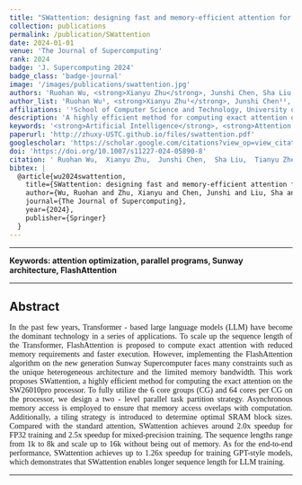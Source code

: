 ```yaml
---
title: "SWattention: designing fast and memory-efficient attention for a new Sunway Supercomputer"
collection: publications
permalink: /publication/SWattention
date: 2024-01-01
venue: 'The Journal of Supercomputing'
rank: 2024
badge: 'J. Supercomputing 2024'
badge_class: 'badge-journal'
image: '/images/publications/swattention.jpg'
authors: 'Ruohan Wu, <strong>Xianyu Zhu</strong>, Junshi Chen, Sha Liu, Tianyu Zheng, Xin Liu, Hong An'
author_list: 'Ruohan Wu¹, <strong>Xianyu Zhu¹</strong>, Junshi Chen¹², Sha Liu¹, Tianyu Zheng¹, Xin Liu¹, Hong An¹²'
affiliations: '¹School of Computer Science and Technology, University of Science and Technology of China, Hefei, China<br>²Laoshan Laboratory, Qingdao, China'
description: 'A highly efficient method for computing exact attention on the SW26010pro processor with two-level parallel task partition strategy.'
keywords: '<strong>Artificial Intelligence</strong>, <strong>Attention Optimization</strong>, <strong>Parallel Programs</strong>, <strong>Sunway Architecture</strong>'
paperurl: 'http://zhuxy-USTC.github.io/files/swattention.pdf'
googlescholar: 'https://scholar.google.com/citations?view_op=view_citation&hl=en&user=k2ajuuEAAAAJ&citation_for_view=k2ajuuEAAAAJ:qjMakFHDy7sC'
doi: 'https://doi.org/10.1007/s11227-024-05890-8'
citation: ' Ruohan Wu,  Xianyu Zhu,  Junshi Chen,  Sha Liu,  Tianyu Zheng,  Xin Liu,  Hong An, &quot;SWattention: designing fast and memory-efficient attention for a new Sunway Supercomputer.&quot; The Journal of Supercomputing, 2024.'
bibtex: |
  @article{wu2024swattention,
    title={SWattention: designing fast and memory-efficient attention for a new Sunway Supercomputer},
    author={Wu, Ruohan and Zhu, Xianyu and Chen, Junshi and Liu, Sha and Zheng, Tianyu and Liu, Xin and An, Hong},
    journal={The Journal of Supercomputing},
    year={2024},
    publisher={Springer}
  }
---
```



--------

**Keywords: attention optimization, parallel programs, Sunway architecture, FlashAttention**


--------

## Abstract
<div style="font-family: 'Times New Roman', Times, serif;">
<p style="text-align: justify;">
In the past few years, Transformer - based large language models (LLM) have become the dominant technology in a series of applications. To scale up the sequence length of the Transformer, FlashAttention is proposed to compute exact attention with reduced memory requirements and faster execution. However, implementing the FlashAttention algorithm on the new generation Sunway Supercomputer faces many constraints such as the unique heterogeneous architecture and the limited memory bandwidth.
This work proposes SWattention, a highly efficient method for computing the exact attention on the SW26010pro processor. To fully utilize the 6 core groups (CG) and 64 cores per CG on the processor, we design a two - level parallel task partition strategy. Asynchronous memory access is employed to ensure that memory access overlaps with computation. Additionally, a tiling strategy is introduced to determine optimal SRAM block sizes.
Compared with the standard attention, SWattention achieves around 2.0x speedup for FP32 training and 2.5x speedup for mixed-precision training. The sequence lengths range from 1k to 8k and scale up to 16k without being out of memory. As for the end-to-end performance, SWattention achieves up to 1.26x speedup for training GPT-style models, which demonstrates that SWattention enables longer sequence length for LLM training.
</p>
</div>


--------
